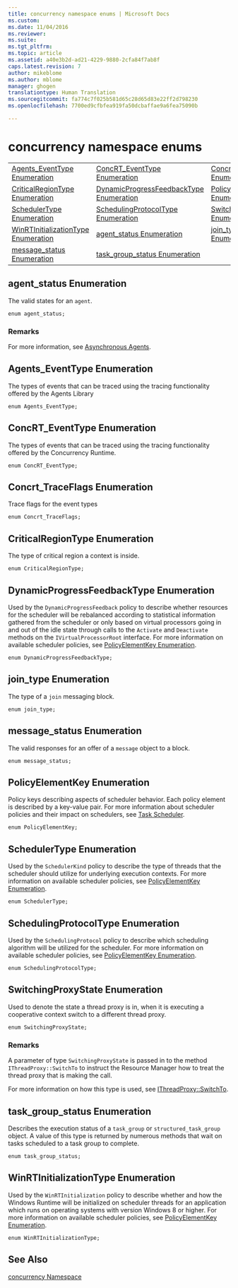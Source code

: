 ```yaml
---
title: concurrency namespace enums | Microsoft Docs
ms.custom: 
ms.date: 11/04/2016
ms.reviewer: 
ms.suite: 
ms.tgt_pltfrm: 
ms.topic: article
ms.assetid: a40e3b2d-ad21-4229-9880-2cfa84f7ab8f
caps.latest.revision: 7
author: mikeblome
ms.author: mblome
manager: ghogen
translationtype: Human Translation
ms.sourcegitcommit: fa774c7f025b581d65c28d65d83e22ff2d798230
ms.openlocfilehash: 7700ed9cfbfea919fa50dcbaffae9a6fea75090b

---
```

# concurrency namespace enums
||||  
|-|-|-|  
|[Agents_EventType Enumeration](#agents_eventtype)|[ConcRT_EventType Enumeration](#concrt_eventtype)|[Concrt_TraceFlags Enumeration](#concrt_traceflags)|  
|[CriticalRegionType Enumeration](#criticalregiontype)|[DynamicProgressFeedbackType Enumeration](#dynamicprogressfeedbacktype)|[PolicyElementKey Enumeration](#policyelementkey)|  
|[SchedulerType Enumeration](#schedulertype)|[SchedulingProtocolType Enumeration](#schedulingprotocoltype)|[SwitchingProxyState Enumeration](#switchingproxystate)|  
|[WinRTInitializationType Enumeration](#winrtinitializationtype)|[agent_status Enumeration](#agent_status)|[join_type Enumeration](#join_type)|  
|[message_status Enumeration](#message_status)|[task_group_status Enumeration](#task_group_status)|  
  
##  <a name="agent_status"></a>  agent_status Enumeration  
 The valid states for an `agent`.  
  
```
enum agent_status;
```  
  
### Remarks  
 For more information, see [Asynchronous Agents](../../../parallel/concrt/asynchronous-agents.md).  
  
##  <a name="agents_eventtype"></a>  Agents_EventType Enumeration  
 The types of events that can be traced using the tracing functionality offered by the Agents Library  
  
```
enum Agents_EventType;
```  
  
##  <a name="concrt_eventtype"></a>  ConcRT_EventType Enumeration  
 The types of events that can be traced using the tracing functionality offered by the Concurrency Runtime.  
  
```
enum ConcRT_EventType;
```  
  
##  <a name="concrt_traceflags"></a>  Concrt_TraceFlags Enumeration  
 Trace flags for the event types  
  
```
enum Concrt_TraceFlags;
```  
  
##  <a name="criticalregiontype"></a>  CriticalRegionType Enumeration  
 The type of critical region a context is inside.  
  
```
enum CriticalRegionType;
```  
  
##  <a name="dynamicprogressfeedbacktype"></a>  DynamicProgressFeedbackType Enumeration  
 Used by the `DynamicProgressFeedback` policy to describe whether resources for the scheduler will be rebalanced according to statistical information gathered from the scheduler or only based on virtual processors going in and out of the idle state through calls to the `Activate` and `Deactivate` methods on the `IVirtualProcessorRoot` interface. For more information on available scheduler policies, see [PolicyElementKey Enumeration](concurrency-namespace-enums.md).  
  
```
enum DynamicProgressFeedbackType;
```  
  
##  <a name="join_type"></a>  join_type Enumeration  
 The type of a `join` messaging block.  
  
```
enum join_type;
```  
  
##  <a name="message_status"></a>  message_status Enumeration  
 The valid responses for an offer of a `message` object to a block.  
  
```
enum message_status;
```  
  
##  <a name="policyelementkey"></a>  PolicyElementKey Enumeration  
 Policy keys describing aspects of scheduler behavior. Each policy element is described by a key-value pair. For more information about scheduler policies and their impact on schedulers, see [Task Scheduler](../../../parallel/concrt/task-scheduler-concurrency-runtime.md).  
  
```
enum PolicyElementKey;
```  
  
##  <a name="schedulertype"></a>  SchedulerType Enumeration  
 Used by the `SchedulerKind` policy to describe the type of threads that the scheduler should utilize for underlying execution contexts. For more information on available scheduler policies, see [PolicyElementKey Enumeration](concurrency-namespace-enums.md).  
  
```
enum SchedulerType;
```  
  
##  <a name="schedulingprotocoltype"></a>  SchedulingProtocolType Enumeration  
 Used by the `SchedulingProtocol` policy to describe which scheduling algorithm will be utilized for the scheduler. For more information on available scheduler policies, see [PolicyElementKey Enumeration](concurrency-namespace-enums.md).  
  
```
enum SchedulingProtocolType;
```  
  
##  <a name="switchingproxystate"></a>  SwitchingProxyState Enumeration  
 Used to denote the state a thread proxy is in, when it is executing a cooperative context switch to a different thread proxy.  
  
```
enum SwitchingProxyState;
```  
  
### Remarks  
 A parameter of type `SwitchingProxyState` is passed in to the method `IThreadProxy::SwitchTo` to instruct the Resource Manager how to treat the thread proxy that is making the call.  
  
 For more information on how this type is used, see [IThreadProxy::SwitchTo](ithreadproxy-structure.md#switchto).  
  
##  <a name="task_group_status"></a>  task_group_status Enumeration  
 Describes the execution status of a `task_group` or `structured_task_group` object. A value of this type is returned by numerous methods that wait on tasks scheduled to a task group to complete.  
  
```
enum task_group_status;
```  
  
##  <a name="winrtinitializationtype"></a>  WinRTInitializationType Enumeration  
 Used by the `WinRTInitialization` policy to describe whether and how the Windows Runtime will be initialized on scheduler threads for an application which runs on operating systems with version Windows 8 or higher. For more information on available scheduler policies, see [PolicyElementKey Enumeration](concurrency-namespace-enums.md).  
  
```
enum WinRTInitializationType;
```  
  
## See Also  
 [concurrency Namespace](concurrency-namespace.md)



<!--HONumber=Jan17_HO2-->


